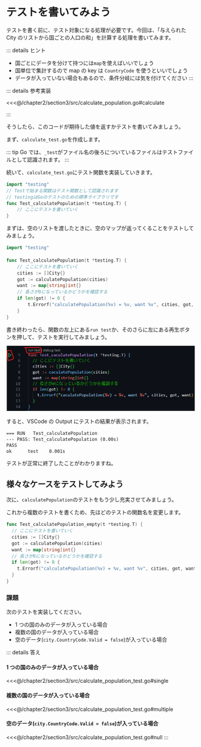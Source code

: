 # テストを書いてみよう

テストを書く前に、テスト対象になる処理が必要です。今回は、「与えられた City のリストから国ごとの人口の和」を計算する処理を書いてみます。

::: details ヒント
- 国ごとにデータを分けて持つには`map`を使えばいいでしょう
- 国単位で集計するので map の key は `CountryCode` を使うといいでしょう
- データが入っていない場合もあるので、条件分岐には気を付けてください
:::

::: details 参考実装

<<<@/chapter2/section3/src/calculate_population.go#calculate

:::

そうしたら、このコードが期待した値を返すかテストを書いてみましょう。

まず、`calculate_test.go`を作成します。

::: tip
Go では、`_test`がファイル名の後ろについているファイルはテストファイルとして認識されます。
:::

続いて、`calculate_test.go`にテスト関数を実装していきます。

```go
import "testing"
// Testで始まる関数はテスト関数として認識されます
// testingはGoのテストのための標準ライブラリです
func Test_calculatePopulation(t *testing.T) {
    // ここにテストを書いていく
}
```

まずは、空のリストを渡したときに、空のマップが返ってくることをテストしてみましょう。

```go
import "testing"

func Test_calculatePopulation(t *testing.T) {
	// ここにテストを書いていく
	cities := []City{}
	got := calculatePopulation(cities)
	want := map[string]int{}
	// 長さが0になっているかどうかを確認する
	if len(got) != 0 {
		t.Errorf("calculatePopulation(%v) = %v, want %v", cities, got, want)
	}
}

```

書き終わったら、関数の左上にある`run test`か、そのさらに左にある再生ボタンを押して、テストを実行してみましょう。

![](./images/run_test.png)

すると、VSCode の Output にテストの結果が表示されます。
```
=== RUN   Test_calculatePopulation
--- PASS: Test_calculatePopulation (0.00s)
PASS
ok  	test	0.001s
```

テストが正常に終了したことがわかりますね。

## 様々なケースをテストしてみよう

次に、`calculatePopulation`のテストをもう少し充実させてみましょう。

これから複数のテストを書くため、先ほどのテストの関数名を変更します。

```go
func Test_calculatePopulation_empty(t *testing.T) {
  // ここにテストを書いていく
  cities := []City{}
  got := calculatePopulation(cities)
  want := map[string]int{}
  // 長さが0になっているかどうかを確認する
  if len(got) != 0 {
    t.Errorf("calculatePopulation(%v) = %v, want %v", cities, got, want)
  }
}
```
### 課題
次のテストを実装してください。

- 1 つの国のみのデータが入っている場合
- 複数の国のデータが入っている場合
- 空のデータ(`city.CountryCode.Valid = false`)が入っている場合

::: details 答え

#### 1 つの国のみのデータが入っている場合
<<<@/chapter2/section3/src/calculate_population_test.go#single

#### 複数の国のデータが入っている場合
<<<@/chapter2/section3/src/calculate_population_test.go#multiple

#### 空のデータ(`city.CountryCode.Valid = false`)が入っている場合
<<<@/chapter2/section3/src/calculate_population_test.go#null
::: 
